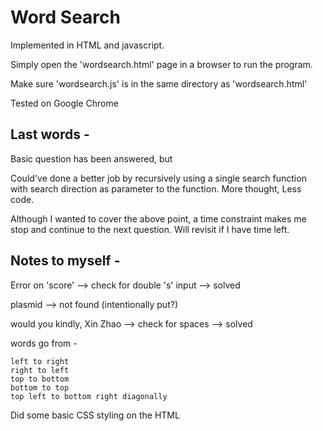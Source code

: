 Word Search
=============

Implemented in HTML and javascript.

Simply open the 'wordsearch.html' page in a browser to run the program.

Make sure 'wordsearch.js' is in the same directory as 'wordsearch.html'

Tested on Google Chrome

Last words -
-------------

Basic question has been answered, but

Could've done a better job by recursively using a single search function with search direction as parameter to the function. More thought, Less code.

Although I wanted to cover the above point, a time constraint makes me stop and continue to the next question. Will revisit if I have time left. 



Notes to myself -
-------

Error on 'score' --> check for double 's' input --> solved

plasmid --> not found (intentionally put?)

would you kindly, Xin Zhao --> check for spaces --> solved

words go from -

	left to right
	right to left
	top to bottom
	bottom to top
	top left to bottom right diagonally

Did some basic CSS styling on the HTML
